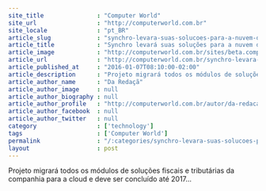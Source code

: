 ```yaml
---
site_title               : "Computer World"
site_url                 : "http://computerworld.com.br"
site_locale              : "pt_BR"
article_slug             : "synchro-levara-suas-solucoes-para-a-nuvem-da-amazon-web-services"
article_title            : "Synchro levará suas soluções para a nuvem da Amazon Web Services"
article_image            : "http://computerworld.com.br/sites/beta.computerworld.com.br/files/news_articles/cloud_computing_legado.jpg"
article_url              : "http://computerworld.com.br/synchro-levara-suas-solucoes-para-nuvem-da-amazon-web-services"
article_published_at     : "2016-01-07T08:10:00-02:00"
article_description      : "Projeto migrará todos os módulos de soluções fiscais e tributárias da companhia para a cloud e deve ser concluído até 2017..."
article_author_name      : "Da Redaçã"
article_author_image     : null
article_author_biography : null
article_author_profile   : "http://computerworld.com.br/autor/da-redacao"
article_author_facebook  : null
article_author_twitter   : null
category                 : ['technology']
tags                     : ['Computer World']
permalink                : "/:categories/synchro-levara-suas-solucoes-para-a-nuvem-da-amazon-web-services/"
layout                   : post
---
```


Projeto migrará todos os módulos de soluções fiscais e tributárias da companhia para a cloud e deve ser concluído até 2017...
